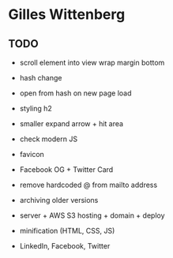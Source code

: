 # Gilles Wittenberg

## TODO
- scroll element into view wrap margin bottom
- hash change
- open from hash on new page load
- styling h2
- smaller expand arrow + hit area
- check modern JS
- favicon
- Facebook OG + Twitter Card
- remove hardcoded @ from mailto address
- archiving older versions
- server + AWS S3 hosting + domain + deploy
- minification (HTML, CSS, JS)

- LinkedIn, Facebook, Twitter
